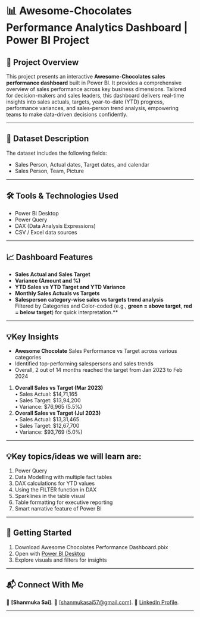 # 📊 Awesome-Chocolates Performance Analytics Dashboard | Power BI Project
## 📝 Project Overview
This project presents an interactive **Awesome-Chocolates sales performance dashboard** built in Power BI. It provides a comprehensive overview of sales performance across key business dimensions. Tailored for decision-makers and sales leaders, this dashboard delivers real-time insights into sales actuals, targets, year-to-date (YTD) progress, performance variances, and sales-person trend analysis, empowering teams to make data-driven decisions confidently. 
________________________________________
## 📂 Dataset Description
The dataset includes the following fields:
-	Sales Person, Actual dates, Target dates, and calendar
-	Sales Person, Team, Picture
________________________________________
## 🛠 Tools & Technologies Used
-	Power BI Desktop
-	Power Query
-	DAX (Data Analysis Expressions)
-	CSV / Excel data sources
________________________________________
## 📈 Dashboard Features
-	**Sales Actual and Sales Target**
-	**Variance (Amount and %)**
-	**YTD Sales vs YTD Target and YTD Variance**
-	**Monthly Sales Actuals vs Targets**
-	**Salesperson category-wise sales vs targets trend analysis**  
Filtered by Categories and Color-coded (e.g., **green = above target**, **red = below target**) for quick interpretation.**
________________________________________
## 💡Key Insights
-	**Awesome Chocolate** Sales Performance vs Target across various categories
-	Identified top-performing salespersons and sales trends 
-	Overall, 2 out of 14 months reached the target from Jan 2023 to Feb 2024
  1. **Overall Sales vs Target (Mar 2023)**  
    •	Sales Actual: $14,71,165  
    •	Sales Target: $13,94,200  
    •	Variance: $76,965 (5.5%)  
  2. **Overall Sales vs Target (Jul 2023)**  
    •	Sales Actual: $13,31,465  
    •	Sales Target: $12,67,700  
    •	Variance: $93,769 (5.0%)
________________________________________
## 💡Key topics/ideas we will learn are:   
1)	Power Query   
2)	Data Modelling with multiple fact tables   
3)	DAX calculations for YTD values  
4)	Using the FILTER function in DAX   
5)	Sparklines in the table visual  
6)	Table formatting for executive reporting  
7)	Smart narrative feature of Power BI  
________________________________________
## 🚀 Getting Started
1.	Download Awesome Chocolates Performance Dashboard.pbix
2.	Open with [Power BI Desktop](https://powerbi.microsoft.com/en-us/desktop/)
3.	Explore visuals and filters for insights
________________________________________
## 📬 Connect With Me
👤 **[Shanmuka Sai]**.
📧 [shanmukasai57@gmail.com].
🔗 [LinkedIn Profile](https://www.linkedin.com/in/shanmukapula09/).
________________________________________

